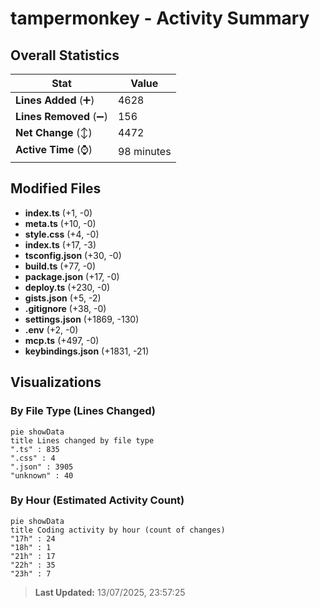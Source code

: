 # tampermonkey - Activity Summary 

## Overall Statistics

| Stat                   | Value                                                             |
| ---------------------- | ----------------------------------------------------------------- |
| **Lines Added** (➕)   | 4628                                          |
| **Lines Removed** (➖) | 156                                        |
| **Net Change** (↕)    | 4472                |
| **Active Time** (⌚)   | 98 minutes |


## Modified Files
- **index.ts** (+1, -0)
- **meta.ts** (+10, -0)
- **style.css** (+4, -0)
- **index.ts** (+17, -3)
- **tsconfig.json** (+30, -0)
- **build.ts** (+77, -0)
- **package.json** (+17, -0)
- **deploy.ts** (+230, -0)
- **gists.json** (+5, -2)
- **.gitignore** (+38, -0)
- **settings.json** (+1869, -130)
- **.env** (+2, -0)
- **mcp.ts** (+497, -0)
- **keybindings.json** (+1831, -21)

## Visualizations

### By File Type (Lines Changed)

```mermaid
pie showData
title Lines changed by file type
".ts" : 835
".css" : 4
".json" : 3905
"unknown" : 40
```

### By Hour (Estimated Activity Count)

```mermaid
pie showData
title Coding activity by hour (count of changes)
"17h" : 24
"18h" : 1
"21h" : 17
"22h" : 35
"23h" : 7
```


> **Last Updated:** 13/07/2025, 23:57:25